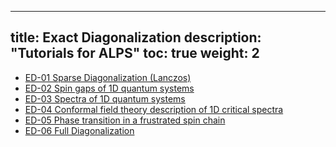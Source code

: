 
---
title: Exact Diagonalization
description: "Tutorials for ALPS"
toc: true
weight: 2
---

- [ED-01 Sparse Diagonalization (Lanczos)](ed01)
- [ED-02 Spin gaps of 1D quantum systems](ed02)
- [ED-03 Spectra of 1D quantum systems](ed03)
- [ED-04 Conformal field theory description of 1D critical spectra](ed04)
- [ED-05 Phase transition in a frustrated spin chain](ed05)
- [ED-06 Full Diagonalization](ed06) 








